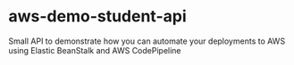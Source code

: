 # aws-demo-student-api
Small API to demonstrate how you can automate your deployments to AWS using Elastic BeanStalk and AWS CodePipeline  
